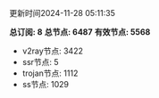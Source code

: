更新时间2024-11-28 05:11:35

**总订阅: 8**
**总节点: 6487**
**有效节点: 5568**
- v2ray节点: 3422
- ssr节点: 5
- trojan节点: 1112
- ss节点: 1029
